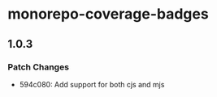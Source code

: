 # monorepo-coverage-badges

## 1.0.3

### Patch Changes

- 594c080: Add support for both cjs and mjs
